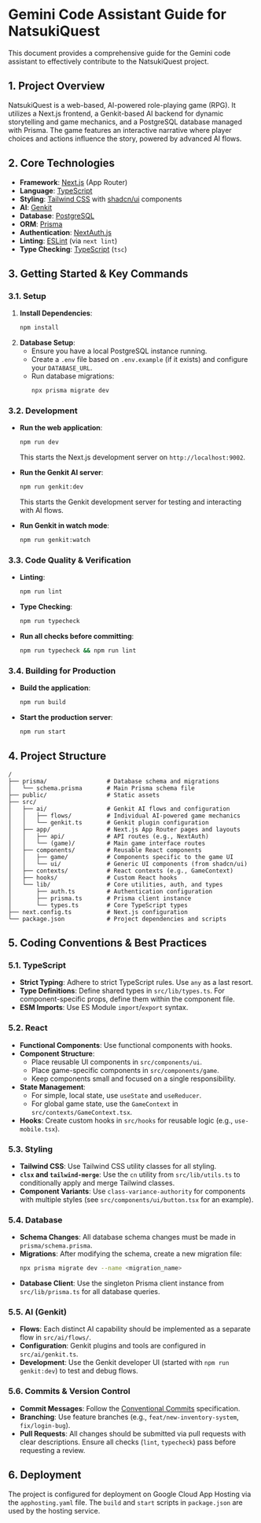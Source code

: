 # Gemini Code Assistant Guide for NatsukiQuest

This document provides a comprehensive guide for the Gemini code assistant to effectively contribute to the NatsukiQuest project.

## 1. Project Overview

NatsukiQuest is a web-based, AI-powered role-playing game (RPG). It utilizes a Next.js frontend, a Genkit-based AI backend for dynamic storytelling and game mechanics, and a PostgreSQL database managed with Prisma. The game features an interactive narrative where player choices and actions influence the story, powered by advanced AI flows.

## 2. Core Technologies

- **Framework**: [Next.js](https://nextjs.org/) (App Router)
- **Language**: [TypeScript](https://www.typescriptlang.org/)
- **Styling**: [Tailwind CSS](https://tailwindcss.com/) with [shadcn/ui](https://ui.shadcn.com/) components
- **AI**: [Genkit](https://firebase.google.com/docs/genkit)
- **Database**: [PostgreSQL](https://www.postgresql.org/)
- **ORM**: [Prisma](https://www.prisma.io/)
- **Authentication**: [NextAuth.js](https://next-auth.js.org/)
- **Linting**: [ESLint](https://eslint.org/) (via `next lint`)
- **Type Checking**: [TypeScript](https://www.typescriptlang.org/) (`tsc`)

## 3. Getting Started & Key Commands

### 3.1. Setup

1.  **Install Dependencies**:
    ```bash
    npm install
    ```
2.  **Database Setup**:
    - Ensure you have a local PostgreSQL instance running.
    - Create a `.env` file based on `.env.example` (if it exists) and configure your `DATABASE_URL`.
    - Run database migrations:
      ```bash
      npx prisma migrate dev
      ```

### 3.2. Development

- **Run the web application**:
  ```bash
  npm run dev
  ```
  This starts the Next.js development server on `http://localhost:9002`.

- **Run the Genkit AI server**:
  ```bash
  npm run genkit:dev
  ```
  This starts the Genkit development server for testing and interacting with AI flows.

- **Run Genkit in watch mode**:
  ```bash
  npm run genkit:watch
  ```

### 3.3. Code Quality & Verification

- **Linting**:
  ```bash
  npm run lint
  ```
- **Type Checking**:
  ```bash
  npm run typecheck
  ```
- **Run all checks before committing**:
  ```bash
  npm run typecheck && npm run lint
  ```

### 3.4. Building for Production

- **Build the application**:
  ```bash
  npm run build
  ```
- **Start the production server**:
  ```bash
  npm run start
  ```

## 4. Project Structure

```
/
├── prisma/                 # Database schema and migrations
│   └── schema.prisma       # Main Prisma schema file
├── public/                 # Static assets
├── src/
│   ├── ai/                 # Genkit AI flows and configuration
│   │   ├── flows/          # Individual AI-powered game mechanics
│   │   └── genkit.ts       # Genkit plugin configuration
│   ├── app/                # Next.js App Router pages and layouts
│   │   ├── api/            # API routes (e.g., NextAuth)
│   │   └── (game)/         # Main game interface routes
│   ├── components/         # Reusable React components
│   │   ├── game/           # Components specific to the game UI
│   │   └── ui/             # Generic UI components (from shadcn/ui)
│   ├── contexts/           # React contexts (e.g., GameContext)
│   ├── hooks/              # Custom React hooks
│   └── lib/                # Core utilities, auth, and types
│       ├── auth.ts         # Authentication configuration
│       ├── prisma.ts       # Prisma client instance
│       └── types.ts        # Core TypeScript types
├── next.config.ts          # Next.js configuration
└── package.json            # Project dependencies and scripts
```

## 5. Coding Conventions & Best Practices

### 5.1. TypeScript

- **Strict Typing**: Adhere to strict TypeScript rules. Use `any` as a last resort.
- **Type Definitions**: Define shared types in `src/lib/types.ts`. For component-specific props, define them within the component file.
- **ESM Imports**: Use ES Module `import`/`export` syntax.

### 5.2. React

- **Functional Components**: Use functional components with hooks.
- **Component Structure**:
    - Place reusable UI components in `src/components/ui`.
    - Place game-specific components in `src/components/game`.
    - Keep components small and focused on a single responsibility.
- **State Management**:
    - For simple, local state, use `useState` and `useReducer`.
    - For global game state, use the `GameContext` in `src/contexts/GameContext.tsx`.
- **Hooks**: Create custom hooks in `src/hooks` for reusable logic (e.g., `use-mobile.tsx`).

### 5.3. Styling

- **Tailwind CSS**: Use Tailwind CSS utility classes for all styling.
- **`clsx` and `tailwind-merge`**: Use the `cn` utility from `src/lib/utils.ts` to conditionally apply and merge Tailwind classes.
- **Component Variants**: Use `class-variance-authority` for components with multiple styles (see `src/components/ui/button.tsx` for an example).

### 5.4. Database

- **Schema Changes**: All database schema changes must be made in `prisma/schema.prisma`.
- **Migrations**: After modifying the schema, create a new migration file:
  ```bash
  npx prisma migrate dev --name <migration_name>
  ```
- **Database Client**: Use the singleton Prisma client instance from `src/lib/prisma.ts` for all database queries.

### 5.5. AI (Genkit)

- **Flows**: Each distinct AI capability should be implemented as a separate flow in `src/ai/flows/`.
- **Configuration**: Genkit plugins and tools are configured in `src/ai/genkit.ts`.
- **Development**: Use the Genkit developer UI (started with `npm run genkit:dev`) to test and debug flows.

### 5.6. Commits & Version Control

- **Commit Messages**: Follow the [Conventional Commits](https://www.conventionalcommits.org/en/v1.0.0/) specification.
- **Branching**: Use feature branches (e.g., `feat/new-inventory-system`, `fix/login-bug`).
- **Pull Requests**: All changes should be submitted via pull requests with clear descriptions. Ensure all checks (`lint`, `typecheck`) pass before requesting a review.

## 6. Deployment

The project is configured for deployment on Google Cloud App Hosting via the `apphosting.yaml` file. The `build` and `start` scripts in `package.json` are used by the hosting service.
